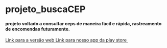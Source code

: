 # projeto_buscaCEP
<h4>projeto voltado a consultar ceps de maneira fácil e rápida, rastreamento de encomendas futuramente.</h4>
<a href="https://marcos-vinicius9.github.io/projeto_buscaCEP/">Link para a versão web </a>
 <a href="https://play.google.com/store/apps/details?id=com.buscadorcep.app/">Link para nosso app da play store </a>
<img src = "https://www.imagemhost.com.br/images/2021/02/22/busca-cep.png" alt="">
<img src = "https://www.imagemhost.com.br/images/2021/02/22/busca.jpg" alt="">


